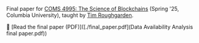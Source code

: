 Final paper for [COMS 4995: The Science of Blockchains](https://timroughgarden.org/s25/) (Spring '25, Columbia University), taught by [Tim Roughgarden](https://timroughgarden.org).


📄 [Read the final paper (PDF)]([./final_paper.pdf](Data Availability Analysis final paper.pdf))

